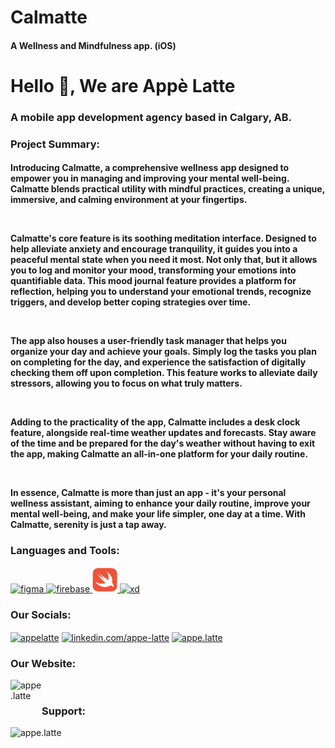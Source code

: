 # Calmatte
<h4>A Wellness and Mindfulness app. (iOS)</h4>

<h1 align="left">Hello 👋, We are Appè Latte</h1>
<h3 align="left">A mobile app development agency based in Calgary, AB.</h3>

<h3 align="left">Project Summary:</h3>
<h4 align="left">  
<p> Introducing Calmatte, a comprehensive wellness app designed to empower you in managing and improving your mental well-being. Calmatte blends practical utility with mindful practices, creating a unique, immersive, and calming environment at your fingertips. </p>
<br/>
<p>Calmatte's core feature is its soothing meditation interface. Designed to help alleviate anxiety and encourage tranquility, it guides you into a peaceful mental state when you need it most. Not only that, but it allows you to log and monitor your mood, transforming your emotions into quantifiable data. This mood journal feature provides a platform for reflection, helping you to understand your emotional trends, recognize triggers, and develop better coping strategies over time.</p>
<br/>
<p>The app also houses a user-friendly task manager that helps you organize your day and achieve your goals. Simply log the tasks you plan on completing for the day, and experience the satisfaction of digitally checking them off upon completion. This feature works to alleviate daily stressors, allowing you to focus on what truly matters.</p>
<br/>
<p>Adding to the practicality of the app, Calmatte includes a desk clock feature, alongside real-time weather updates and forecasts. Stay aware of the time and be prepared for the day's weather without having to exit the app, making Calmatte an all-in-one platform for your daily routine.</p>
<br/>
<p>In essence, Calmatte is more than just an app - it's your personal wellness assistant, aiming to enhance your daily routine, improve your mental well-being, and make your life simpler, one day at a time. With Calmatte, serenity is just a tap away.</p>
</h4>

<h3 align="left">Languages and Tools:</h3>
<p align="left"> <a href="https://www.figma.com/" target="_blank" rel="noreferrer"> <img src="https://www.vectorlogo.zone/logos/figma/figma-icon.svg" alt="figma" width="40" height="40"/> </a> <a href="https://firebase.google.com/" target="_blank" rel="noreferrer"> <img src="https://www.vectorlogo.zone/logos/firebase/firebase-icon.svg" alt="firebase" width="40" height="40"/> </a> <a href="https://developer.apple.com/swift/" target="_blank" rel="noreferrer"> <img src="https://raw.githubusercontent.com/devicons/devicon/master/icons/swift/swift-original.svg" alt="swift" width="40" height="40"/> </a> <a href="https://www.adobe.com/products/xd.html" target="_blank" rel="noreferrer"> <img src="https://cdn.worldvectorlogo.com/logos/adobe-xd.svg" alt="xd" width="40" height="40"/> </a> 
</p>

<h3 align="left">Our Socials:</h3>
<p align="left">
<a href="https://twitter.com/appelatte" target="blank"><img align="center" src="https://raw.githubusercontent.com/rahuldkjain/github-profile-readme-generator/master/src/images/icons/Social/twitter.svg" alt="appelatte" height="30" width="40" /></a>
<a href="https://linkedin.com/in/linkedin.com/appe-latte" target="blank"><img align="center" src="https://raw.githubusercontent.com/rahuldkjain/github-profile-readme-generator/master/src/images/icons/Social/linked-in-alt.svg" alt="linkedin.com/appe-latte" height="30" width="40" /></a>
<a href="https://instagram.com/appe.latte" target="blank"><img align="center" src="https://raw.githubusercontent.com/rahuldkjain/github-profile-readme-generator/master/src/images/icons/Social/instagram.svg" alt="appe.latte" height="30" width="40" /></a>
</p>

<h3 align="left">Our Website:</h3>
<p><a href="https://www.appe-latte.ca" target="_blank"> <img align="left" src="https://www.appe-latte.ca/assets/imgs/logo.png" height="50" width="50" alt="appe.latte" /></a></p>
<br/>
<h3 align="left">Support:</h3>
<p><a href="https://www.buymeacoffee.com/appe.latte"> <img align="left" src="https://cdn.buymeacoffee.com/buttons/v2/default-yellow.png" height="50" width="210" alt="appe.latte" /></a></p><br><br>

